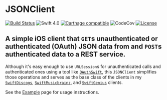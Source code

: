 # JSONClient
[![Build Status](https://travis-ci.org/jrtibbetts/JSONClient.svg?branch=master)](https://travis-ci.org/jrtibbetts/JSONClient)
![Swift 4.0](https://img.shields.io/badge/Swift-4.0-orange.svg)
[![Carthage compatible](https://img.shields.io/badge/Carthage-compatible-4BC51D.svg?style=flat)](https://github.com/Carthage/Carthage)
![CodeCov](https://img.shields.io/codecov/c/github/jrtibbetts/JSONClient.svg)
[![License](http://img.shields.io/:license-mit-blue.svg)](http://doge.mit-license.org)

## A simple iOS client that `GET`s unauthenticated or authenticated (OAuth) JSON data from and `POST`s authenticated data to a REST service.

Although it's easy enough to use `URLSession`s for unauthenticated calls and authenticated ones using a tool like [`OAuthSwift`](https://github.com/OAuthSwift/OAuthSwift/), this `JSONClient` simplifies those operations and serves as the base class of the clients in my [`SwiftDiscogs`](https://github.com/jrtibbetts/SwiftDiscogs/), [`SwiftMusicbrainz`](https://github.com/jrtibbetts/SwiftMusicbrainz/), and [`SwiftGenius`](https://github.com/jrtibbetts/SwiftGenius/) clients.

See the [Example](./Example.md) page for usage instructions.
